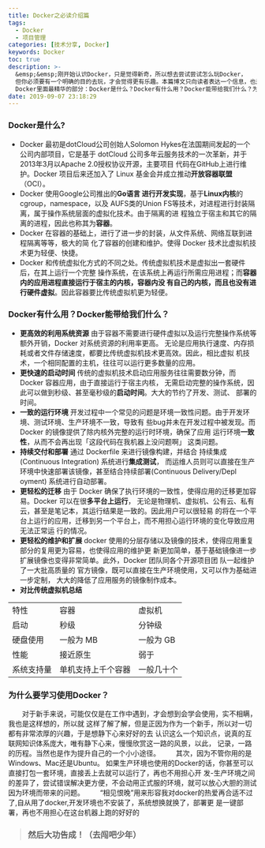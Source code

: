 ```yaml
---
title: Docker之必读介绍篇
tags:
  - Docker
  - 项目管理
categories: [技术分享, Docker]
keywords: Docker
toc: true
description: >-
  &emsp;&emsp;刚开始认识Docker，只是觉得新奇，所以想去尝试尝试怎么玩Docker，
  但你必须要有一个明确的目的去玩，才会觉得更有乐趣。本篇博文只向读者表达一个信息，也是学习
  Docker里面最精华的部分：Docker是什么？Docker有什么用？Docker能带给我们什么？为什么要学习 使用Docker?
date: 2019-09-07 23:18:29
---
```

<script type="text/javascript" src="/js/src/bai.js"></script>
    

### Docker是什么?
* Docker 最初是dotCloud公司创始人Solomon Hykes在法国期间发起的一个公司内部项目，它是基于
dotCloud 公司多年云服务技术的一次革新，并于2013年3月以Apache 2.0授权协议开源，主要项目
代码在GitHub上进行维护。Docker 项目后来还加入了 Linux 基金会并成立推动**开放容器联盟**（OCI）。
* Docker 使用Google公司推出的**Go语言 进行开发实现**，基于**Linux内核**的cgroup，namespace，以及
AUFS类的Union FS等技术，对进程进行封装隔离，属于操作系统层面的虚拟化技术。由于隔离的进
程独立于宿主和其它的隔离的进程，因此也称其为**容器**。
* Docker 在容器的基础上，进行了进一步的封装，从文件系统、网络互联到进程隔离等等，极大的简
化了容器的创建和维护。使得 Docker 技术比虚拟机技术更为轻便、快捷。
* Docker 和传统虚拟化方式的不同之处。传统虚拟机技术是虚拟出一套硬件后，在其上运行一个完整
操作系统，在该系统上再运行所需应用进程；而**容器内的应用进程直接运行于宿主的内核，容器内没
有自己的内核，而且也没有进行硬件虚拟**。因此容器要比传统虚拟机更为轻便。

### Docker有什么用？Docker能带给我们什么？
* **更高效的利用系统资源**
由于容器不需要进行硬件虚拟以及运行完整操作系统等额外开销，Docker 对系统资源的利用率更高。
无论是应用执行速度、内存损耗或者文件存储速度，都要比传统虚拟机技术更高效。因此，相比虚拟
机技术，一个相同配置的主机，往往可以运行更多数量的应用。
* **更快速的启动时间**
传统的虚拟机技术启动应用服务往往需要数分钟，而 Docker 容器应用，由于直接运行于宿主内核，
无需启动完整的操作系统，因此可以做到秒级、甚至毫秒级的**启动时间**。大大的节约了开发、测试、
部署的时间。
* **一致的运行环境**
开发过程中一个常见的问题是环境一致性问题。由于开发环境、测试环境、生产环境不一致，导致有
些bug并未在开发过程中被发现。而Docker 的镜像提供了除内核外完整的运行时环境，确保了应用
运行环境**一致性**，从而不会再出现「这段代码在我机器上没问题啊」 这类问题。
* **持续交付和部署**
通过 Dockerfile 来进行镜像构建，并结合 持续集成(Continuous Integration) 系统进行**集成测试**，
而运维人员则可以直接在生产环境中快速部署该镜像，甚至结合持续部署(Continuous Delivery/Depl
oyment) 系统进行自动部署。
* **更轻松的迁移**
由于 Docker 确保了执行环境的一致性，使得应用的迁移更加容易。Docker 可以在很**多平台上运行**，
无论是物理机、虚拟机、公有云、私有云，甚至是笔记本，其运行结果是一致的。因此用户可以很轻易
的将在一个平台上运行的应用，迁移到另一个平台上，而不用担心运行环境的变化导致应用无法正常运
行的情况。
* **更轻松的维护和扩展**
 docker 使用的分层存储以及镜像的技术，使得应用重复部分的复用更为容易，也使得应用的维护更
 新更加简单，基于基础镜像进一步扩展镜像也变得非常简单。此外，Docker 团队同各个开源项目团
 队一起维护了一大批高质量的 官方镜像，既可以直接在生产环境使用，又可以作为基础进一步定制，
 大大的降低了应用服务的镜像制作成本。
* **对比传统虚拟机总结**
<table>
    <tr>    <td>特性</td>     <td>容器</td>     <td>虚拟机</td>    </tr>
    <tr>    <td>启动</td>     <td>秒级</td>     <td>分钟级</td>    </tr>
    <tr>    <td>硬盘使用</td>   <td>一般为 MB</td>     <td>一般为 GB</td>     </tr>
    <tr>    <td>性能</td>      <td>接近原生</td>      <td>弱于</td>         </tr>
   <tr>     <td>系统支持量</td>  <td>单机支持上千个容器</td>      <td>一般几十个</td>      </tr>
</table>

### 为什么要学习使用Docker？
&emsp;&emsp;对于新手来说，可能仅仅是在工作中遇到，才会想到会学会使用，实不相瞒，我也是这样想的，所以就
这样了解了解，但是正因为作为一个新手，所以对一切都有非常浓厚的兴趣，于是想静下心来好好的去
认识这么一个知识点，说真的互联网知识体系庞大，唯有静下心来，慢慢欣赏这一路的风景，以此，
记录，一路的历程。当然也是作为提升自己的一个小小途径。
&emsp;&emsp;其次，因为不管你用的是Windows、Mac还是Ubuntu。 
如果生产环境也使用的Docker的话，你甚至可以直接打包一套环境，直接丢上去就可以运行了，再也不用担心开
发-生产环境之间的差异了，尝试错误解决更方便，不会动用正式服的环境，就可以放心大胆的测试因为环境而带来的问题。
&emsp;&emsp;“相见恨晚”用来形容我对docker的热爱再合适不过了,自从用了docker,开发环境也不安装了，系统想换就换了，部署更
是一键部署，再也不用担心在这台机器上跑的好好的
> ### 然后大功告成！（去闯吧少年）

